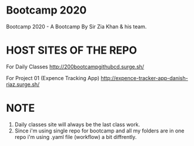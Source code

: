 # Bootcamp 2020
Bootcamp 2020 - A Bootcamp By Sir Zia Khan &amp; his team.

# HOST SITES OF THE REPO
For Daily Classes
http://200bootcampgithubcd.surge.sh/

For Project 01 (Expence Tracking App)
http://expence-tracker-app-danish-riaz.surge.sh/

# NOTE
1. Daily classes site will always be the last class work.
2. Since i'm using single repo for bootcamp and all my folders are in one repo i'm using .yaml file (workflow) a bit diffrently.
